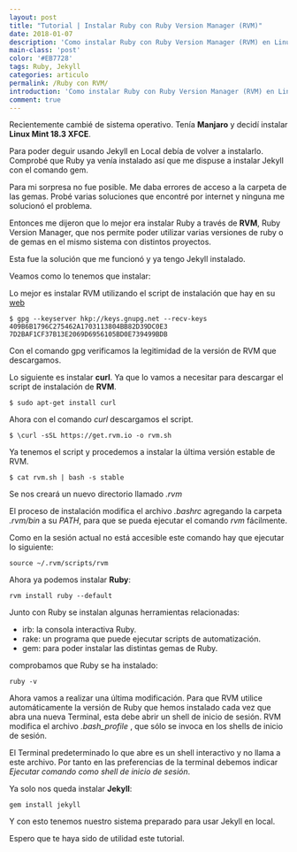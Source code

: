 ```yaml
---
layout: post 
title: "Tutorial | Instalar Ruby con Ruby Version Manager (RVM)"
date: 2018-01-07
description: 'Como instalar Ruby con Ruby Version Manager (RVM) en Linux Mint.'
main-class: 'post'
color: '#EB7728'
tags: Ruby, Jekyll
categories: articulo
permalink: /Ruby con RVM/
introduction: 'Como instalar Ruby con Ruby Version Manager (RVM) en Linux Mint.'
comment: true
---
```



Recientemente cambié de sistema operativo. Tenía **Manjaro** y decidí instalar **Linux Mint 18.3 XFCE**.  

Para poder deguir usando Jekyll en Local debía de volver a instalarlo. Comprobé que Ruby ya venía instalado así que me dispuse a instalar Jekyll con el comando gem.  

Para mi sorpresa no fue posible. Me daba errores de acceso a la carpeta de las gemas. Probé varias soluciones que encontré por internet y ninguna me solucionó el problema.  

Entonces me dijeron que lo mejor era instalar Ruby a través de **RVM**, Ruby Version Manager, que nos permite poder utilizar varias versiones de ruby  o de gemas en el mismo sistema con distintos proyectos.  

Esta fue la solución que me funcionó y ya tengo Jekyll instalado.  

Veamos como lo tenemos que instalar:  

Lo mejor es instalar RVM utilizando el script de instalación que hay en su [web](http://rvm.io/)  

````
$ gpg --keyserver hkp://keys.gnupg.net --recv-keys 409B6B1796C275462A1703113804BB82D39DC0E3 7D2BAF1CF37B13E2069D6956105BD0E739499BDB
````
Con el comando gpg verificamos la legitimidad de la versión de RVM que descargamos.  

Lo siguiente es instalar **curl**. Ya que lo vamos a necesitar para descargar el script de instalación de **RVM**.  

```
$ sudo apt-get install curl

```
Ahora con el comando *curl* descargamos el script.  

```
$ \curl -sSL https://get.rvm.io -o rvm.sh
```

Ya tenemos el script y procedemos a instalar la última versión estable de RVM.  

```
$ cat rvm.sh | bash -s stable

```

Se nos creará un nuevo directorio llamado *.rvm*  

El proceso de instalación modifica el archivo *.bashrc*  agregando la carpeta *.rvm/bin* a su *PATH*, para que se pueda ejecutar el comando *rvm* fácilmente.  

Como en la sesión actual no está accesible este comando hay que ejecutar lo siguiente:  

```
source ~/.rvm/scripts/rvm
```

Ahora ya podemos instalar **Ruby**:  

```
rvm install ruby --default
```
Junto con Ruby se instalan algunas herramientas relacionadas:  

- irb: la consola interactiva Ruby.
- rake: un programa que puede ejecutar scripts de automatización.
- gem:  para poder instalar las distintas gemas de Ruby. 


comprobamos que Ruby se ha instalado:  

```
ruby -v 
```

Ahora vamos a realizar una última modificación. Para que RVM utilice automáticamente la versión de Ruby que hemos instalado cada vez que abra una nueva Terminal, esta debe abrir un shell de inicio de sesión. RVM modifica el archivo *.bash_profile* , que sólo se invoca en los shells de inicio de sesión.  

El Terminal predeterminado lo que abre es un shell interactivo y no llama a este archivo. Por tanto en las preferencias de la terminal debemos indicar *Ejecutar comando como shell de inicio de sesión*.  

Ya solo nos queda instalar **Jekyll**:

```
gem install jekyll
```

Y con esto tenemos nuestro sistema preparado para usar Jekyll en local.  

Espero que te haya sido de utilidad este tutorial.

